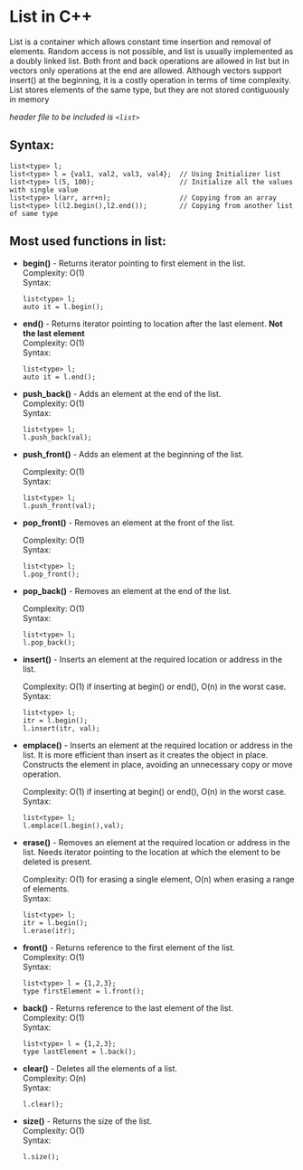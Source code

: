 # List in C++

List is a container which allows constant time insertion and removal of elements. Random access is not possible, and list is usually implemented as a doubly linked list. Both front and back operations are allowed in list but in vectors only operations at the end are allowed. Although vectors support insert() at the beginning, it is a costly operation in terms of time complexity. List stores elements of the same type, but they are not stored contiguously in memory

_header file to be included is `<list>`_

## Syntax:

```
list<type> l;
list<type> l = {val1, val2, val3, val4};  // Using Initializer list
list<type> l(5, 100);                     // Initialize all the values with single value
list<type> l(arr, arr+n);                 // Copying from an array
list<type> l(l2.begin(),l2.end());        // Copying from another list of same type
```

## Most used functions in list:

- **begin()** - Returns iterator pointing to first element in the list.  
  Complexity: O(1)  
  Syntax:
  ```
  list<type> l;
  auto it = l.begin();
  ```
- **end()** - Returns iterator pointing to location after the last element. **Not the last element**  
  Complexity: O(1)  
  Syntax:
  ```
  list<type> l;
  auto it = l.end();
  ```
- **push_back()** - Adds an element at the end of the list.  
  Complexity: O(1)  
  Syntax:
  ```
  list<type> l;
  l.push_back(val);
  ```
- **push_front()** - Adds an element at the beginning of the list.

  Complexity: O(1)  
  Syntax:

  ```
  list<type> l;
  l.push_front(val);
  ```

- **pop_front()** - Removes an element at the front of the list.

  Complexity: O(1)  
  Syntax:

  ```
  list<type> l;
  l.pop_front();
  ```

- **pop_back()** - Removes an element at the end of the list.

  Complexity: O(1)  
  Syntax:

  ```
  list<type> l;
  l.pop_back();
  ```

- **insert()** - Inserts an element at the required location or address in the list.

  Complexity: O(1) if inserting at begin() or end(), O(n) in the worst case.  
  Syntax:

  ```
  list<type> l;
  itr = l.begin();
  l.insert(itr, val);
  ```

- **emplace()** - Inserts an element at the required location or address in the list. It is more efficient than insert as it creates the object in place. Constructs the element in place, avoiding an unnecessary copy or move operation.

  Complexity: O(1) if inserting at begin() or end(), O(n) in the worst case.  
  Syntax:

  ```
  list<type> l;
  l.emplace(l.begin(),val);
  ```

- **erase()** - Removes an element at the required location or address in the list. Needs iterator pointing to the location at which the element to be deleted is present.

  Complexity: O(1) for erasing a single element, O(n) when erasing a range of elements.  
  Syntax:

  ```
  list<type> l;
  itr = l.begin();
  l.erase(itr);
  ```

- **front()** - Returns reference to the first element of the list.  
  Complexity: O(1)  
  Syntax:
  ```
  list<type> l = {1,2,3};
  type firstElement = l.front();
  ```
- **back()** - Returns reference to the last element of the list.  
  Complexity: O(1)  
  Syntax:
  ```
  list<type> l = {1,2,3};
  type lastElement = l.back();
  ```
- **clear()** - Deletes all the elements of a list.  
  Complexity: O(n)  
  Syntax:
  ```
  l.clear();
  ```
- **size()** - Returns the size of the list.  
  Complexity: O(1)  
  Syntax:
  ```
  l.size();
  ```
